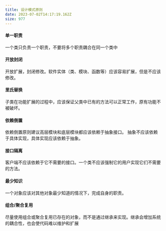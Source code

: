 ```yaml
---
title: 设计模式原则
date: 2023-07-02T14:17:19.162Z
size: 977
---
```

#### 单一职责
一个类只负责一个职责，不要将多个职责耦合在同一个类中
#### 开放封闭
开放扩展，封闭修改。软件实体（类、模块、函数等）应该容易扩展，但是不应该修改。
#### 里氏替换
子类在功能扩展的过程中，应该保证父类中已有的方法可以正常工作，原有功能不被破坏。
#### 依赖倒置
依赖倒置原则建议高层模块和底层模块都应该依赖于抽象接口。
抽象不应该依赖于具体实现，具体实现应该依赖于抽象。
#### 接口隔离
客户端不应该依赖于它不需要的接口。一个类不应该强制它的用户实现它们不需要的方法。
#### 最少知识
一个对象应该对其他对象最少知道的情况下，完成自身的职责。
#### 组合/聚合复用
尽量使用组合或聚合复用已存在的对象，而不是通过继承来实现。继承会增加系统的耦合性，也会使代码难以维护和扩展
